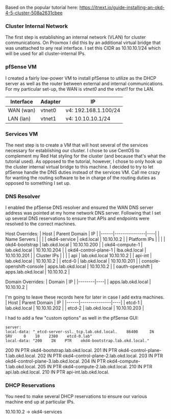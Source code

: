 Based on the popular tutorial here: https://itnext.io/guide-installing-an-okd-4-5-cluster-508a2631cbee

### Cluster Internal Network
The first step is establishing an internal network (VLAN) for cluster communications. On Proxmox I did this by an 
additional virtual bridge that was unattached to any real interface. I set this CIDR as 10.10.10.1/24 which will be
used for all cluster-internal IPs.

### pfSense VM
I created a fairly low-power VM to install pfSense to utilize as the DHCP server as well as the router between 
external and internal communications. For my particular set-up, the WAN is *vtnet0* and the *vtnet1* for the LAN.

|Interface | Adapter | IP |
|----------|---------|----|
|WAN (wan) | vtnet0 | v4: 192.168.1.100/24|    
|LAN (lan) | vtnet1  | v4: 10.10.10.1/24|

### Services VM
The next step is to create a VM that will host several of the services necessary for  establishing our cluster. I chose to
use CentOS to complement my Red Hat styling for the cluster (and because that's what the tutorial used). As opposed to the 
tutorial, however, I chose to only hook up the cluster internal virtual bridge to this machine. I decided to try to let pfSense
handle the DNS duties instead of the services VM. Call me crazy for wanting the routing software to be in charge of the routing
duties as opposed to something I set up.

### DNS Resolver
I enabled the pfSense DNS resolver and ensured the WAN DNS server address was pointed at my home network DNS server. Following that
I set up several DNS reservations to ensure that APIs and endpoints were resolved to the correct machines.

Host Overrides:
| Host | Parent Domain | IP |
|------|---------------|----|
| Name Servers | | |
| okd4-service | okd.local | 10.10.10.2 |
| Platform IPs | | |
| okd4-bootstrap | lab.okd.local | 10.10.10.200 |
| okd4-compute-1 | lab.okd.local | 10.10.10.204 |
| okd4-control-plane-1 | lba.okd.local | 10.10.10.201 |
| Cluster IPs | | |
| api | lab.okd.local 10.10.10.2 |
| api-int | lab.okd.local | 10.10.10.2 |
| etcd-0 | lab.okd.local | 10.10.10.201 |
| console-openshift-console | apps.lab.okd.local | 10.10.10.2 |
| oauth-openshift | apps.lab.okd.local | 10.10.10.2 |

Domain Overrides:
| Domain | IP |
|--------|----|
| apps.lab.okd.local | 10.10.10.2 |

I'm going to leave these records here for later in case I add extra machines.
| Host | Parent Domain | IP |
|------|---------------|----|
| etcd-1 | lab.okd.local | 10.10.10.202 |
| etcd-2 | lab.okd.local | 10.10.10.203 |

I had to add a few "custom options" as well in the pfSense GUI:
```{bash}
server:
local-data: "_etcd-server-ssl._tcp.lab.okd.local.    86400     IN    SRV     0    10    2380    etcd-0.lab"
local-data: "200    IN    PTR    okd4-bootstrap.lab.okd.local."
```
200    IN    PTR    okd4-bootstrap.lab.okd.local.
201    IN    PTR    okd4-control-plane-1.lab.okd.local.
202    IN    PTR    okd4-control-plane-2.lab.okd.local.
203    IN    PTR    okd4-control-plane-3.lab.okd.local.
204    IN    PTR    okd4-compute-1.lab.okd.local.
205    IN    PTR    okd4-compute-2.lab.okd.local.
210    IN    PTR    api.lab.okd.local.
210    IN    PTR    api-int.lab.okd.local.
### DHCP Reservations
You need to make several DHCP reservations to ensure our various machine end up at particular IPs.

10.10.10.2 -> okd4-services
